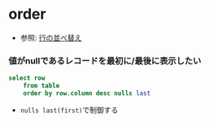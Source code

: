 # order
- 参照: [行の並べ替え](https://www.postgresql.jp/document/12/html/queries-order.html)

### 値がnullであるレコードを最初に/最後に表示したい
```sql
select row
    from table
    order by row.column desc nulls last
```
- `nulls last(first)`で制御する
